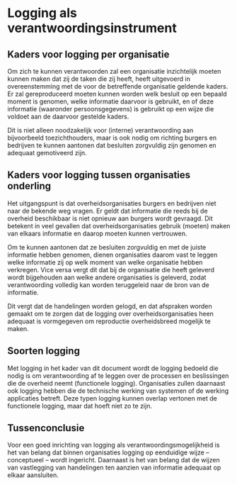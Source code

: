 # Logging als verantwoordingsinstrument

## Kaders voor logging per organisatie

Om zich te kunnen verantwoorden zal een organisatie inzichtelijk moeten kunnen maken dat zij de taken die zij heeft, heeft uitgevoerd in overeenstemming met de voor de betreffende organisatie geldende kaders. Er zal gereproduceerd moeten kunnen worden welk besluit op een bepaald moment is genomen, welke informatie daarvoor is gebruikt, en of deze informatie (waaronder persoonsgegevens) is gebruikt op een wijze die voldoet aan de daarvoor gestelde kaders. 

Dit is niet alleen noodzakelijk voor (interne) verantwoording aan bijvoorbeeld toezichthouders, maar is ook nodig om richting burgers en bedrijven te kunnen aantonen dat besluiten zorgvuldig zijn genomen en adequaat gemotiveerd zijn. 

## Kaders voor logging tussen organisaties onderling

Het uitgangspunt is dat overheidsorganisaties burgers en bedrijven niet naar de bekende weg vragen. Er geldt dat informatie die reeds bij de overheid beschikbaar is niet opnieuw aan burgers wordt gevraagd. Dit betekent in veel gevallen dat overheidsorganisaties gebruik (moeten) maken van elkaars informatie en daarop moeten kunnen vertrouwen.

Om te kunnen aantonen dat ze besluiten zorgvuldig en met de juiste informatie hebben genomen, dienen organisaties daarom vast te leggen welke informatie zij op welk moment van welke organisatie hebben verkregen. Vice versa vergt dit dat bij de organisatie die heeft geleverd wordt bijgehouden aan welke andere organisaties is geleverd, zodat verantwoording volledig kan worden teruggeleid naar de bron van de informatie.

Dit vergt dat de handelingen worden gelogd, en dat afspraken worden gemaakt om te zorgen dat de logging over overheidsorganisaties heen adequaat is vormgegeven om reproductie overheidsbreed mogelijk te maken.

## Soorten logging

Met logging in het kader van dit document wordt de logging bedoeld die nodig is om verantwoording af te leggen over de processen en beslissingen die de overheid neemt (functionele logging). Organisaties zullen daarnaast ook logging hebben die de technische werking van systemen of de werking applicaties betreft. Deze typen logging kunnen overlap vertonen met de functionele logging, maar dat hoeft niet zo te zijn.

## Tussenconclusie

Voor een goed inrichting van logging als verantwoordingsmogelijkheid is het van belang dat binnen organisaties logging op eenduidige wijze – conceptueel – wordt ingericht. Daarnaast is het van belang dat de wijzen van vastlegging van handelingen ten aanzien van informatie adequaat op elkaar aansluiten.
